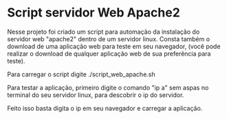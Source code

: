 # Script servidor Web Apache2

Nesse projeto foi criado um script para automação da instalação do servidor web "apache2" dentro de um servidor linux. Consta também o download de uma aplicação web para teste em seu navegador, (você pode realizar o download de qualquer aplicação web de sua preferência para teste).

Para carregar o script digite ./script_web_apache.sh

Para testar a aplicação, primeiro digite o comando "ip a" sem aspas no terminal do seu servidor linux, para descobrir o ip do servidor.

Feito isso basta digita o ip em seu navegador e carregar a aplicação.

